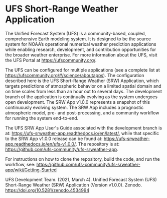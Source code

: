 # UFS Short-Range Weather Application

The Unified Forecast System (UFS) is a community-based, coupled, comprehensive Earth modeling system. It is designed to be the source system for NOAA’s operational numerical weather prediction applications while enabling research, development, and contribution opportunities for the broader weather enterprise. For more information about the UFS, visit the UFS Portal at https://ufscommunity.org/.

The UFS can be configured for multiple applications (see a complete list at https://ufscommunity.org/#/science/aboutapps). The configuration described here is the UFS Short-Range Weather (SRW) Application, which targets predictions of atmospheric behavior on a limited spatial domain and on time scales from less than an hour out to several days. The development branch of the application is continually evolving as the system undergoes open development. The SRW App v1.0.0 represents a snapshot of this continuously evolving system. The SRW App includes a prognostic atmospheric model, pre- and post-processing, and a community workflow for running the system end-to-end. 

The UFS SRW App User's Guide associated with the development branch is at: https://ufs-srweather-app.readthedocs.io/en/latest/, while that specific to the SRW App v1.0.0 release can be found at: https://ufs-srweather-app.readthedocs.io/en/ufs-v1.0.0/. The repository is at: https://github.com/ufs-community/ufs-srweather-app.

For instructions on how to clone the repository, build the code, and run the workflow, see:
https://github.com/ufs-community/ufs-srweather-app/wiki/Getting-Started

UFS Development Team. (2021, March 4). Unified Forecast System (UFS) Short-Range Weather (SRW) Application (Version v1.0.0). Zenodo. https://doi.org/10.5281/zenodo.4534994

